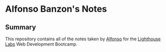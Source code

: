 # Alfonso Banzon's Notes

## Summary

This repository contains all of the notes taken by [Alfonso](https://github.com/thefonzie-codes) for the [Lighthouse Labs](https://www.lighthouselabs.ca/) Web Development Bootcamp.